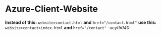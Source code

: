 # Azure-Client-Website
**Instead of this:**
`website>contact.html` **and** `href="/contact.html"`
**use this:**
`website>contact>index.html` **and** `href="/contact"`
*-ucyt5040*